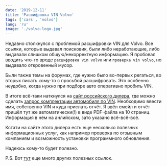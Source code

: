 ```yaml
---
date: '2019-12-11'
title: 'Расшифровка VIN Volvo'
tags: ['cars', 'volvo']
lang: 'ru'
image: './volvo-logo.jpg'
---
```


Недавно столкнулся с проблемой расшифровки VIN для Volvo. Все ссылки, которые выдавал поисковик, были либо неработающие, либо выдавали слишком общую/некорректную информацию. Я пробовал вводить что-то вроде `расшифровка vin volvo` или `проверка vin volvo`, но выдавало откровенный мусор.

Были также темы на форумах, где нужно было во-первых регаться, во вторых писать кому-то с просьбой расшифровать. Это особенно неудобно, когда нужно при подборе авто оперативно пробить VIN.

В итоге всё-таки наткнулся на [сайт российского дилера](https://volvocarm1.ru/), где можно сделать [запрос комплектации автомобиля по VIN](https://volvocarm1.ru/service/vin-info/). Необходимо ввести имя, собственно VIN и куда прислать отчёт. Я ввёл емейл и отчёт пришёл тут же автоматически(!) в виде PDF-файла на 10 страниц. Информация в нём на анлийском, зато указано всё-всё-всё.

Кстати на сайте этого дилера есть еще несколько полезных информационных услуг, как например проверка по отзывным компаниям и возможность установки программного обновления.

Надеюсь кому-то будет полезно.

P.S. Вот [тут](https://www.drive2.ru/b/523942030720631848/) еще много других полезных ссылок.
